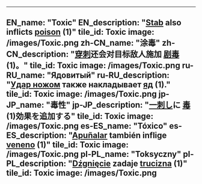 ---

EN_name: "Toxic"
EN_description: "<a href = '../en/abilities#Stab'>Stab</a> also inflicts  <u>poison</u> (1)"
tile_id: Toxic
image: /images/Toxic.png
zh-CN_name: "涂毒"
zh-CN_description: "<a href = '../zh_cn/abilities#Stab'>穿刺</a>还会对目标敌人施加 <u>剧毒</u> (1)。"
tile_id: Toxic
image: /images/Toxic.png
ru-RU_name: "Ядовитый"
ru-RU_description: "<a href = '../ru_ru/abilities#Stab'>Удар ножом</a> также накладывает  <u>яд</u> (1)."
tile_id: Toxic
image: /images/Toxic.png
jp-JP_name: "毒性"
jp-JP_description: "<a href = '../jp_jp/abilities#Stab'>一刺し</a>に <u>毒</u>(1)効果を追加する"
tile_id: Toxic
image: /images/Toxic.png
es-ES_name: "Tóxico"
es-ES_description: "<a href = '../es_es/abilities#Stab'>Apuñalar</a> también inflige  <u>veneno</u> (1)"
tile_id: Toxic
image: /images/Toxic.png
pl-PL_name: "Toksyczny"
pl-PL_description: "<a href = '../pl_pl/abilities#Stab'>Dźgnięcie</a> zadaje  <u>trucizna</u> (1)"
tile_id: Toxic
image: /images/Toxic.png
---